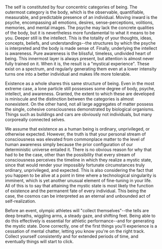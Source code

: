 The self is constituted by four concentric categories of being. The outermost category is the body, which is the observable, quantifiable, measurable, and predictable presence of an individual. Moving inward is the psyche, encompassing all emotions, desires, sense-perceptions, volitions, memories, and mental images. The psyche may lack the concrete qualities of the body, but it is nevertheless more fundamental to what it means to be you. Deeper still is the intellect. This is the totality of your thoughts, ideas, concepts, beliefs, and understandings--the structures by which the psyche is interpreted and the body is made sense of. Finally, underlying the intellect is awareness. Pure awareness is the blissful, timeless, undivided heart of being. This innermost layer is always present, but attention is almost never fully trained on it. When it is, the result is a "mystical experience". These exist on a spectrum, and regularly generating them even at a lower intensity turns one into a better individual and makes life more tolerable.

Existence as a whole shares this same structure of being. Even in the most extreme case, a lone particle still possesses some degree of body, psyche, intellect, and awareness. Granted, the extent to which these are developed is miniscule and the distinction between the categories is almost nonexistent. On the other hand, not all large aggregates of matter possess the single, cohesive consciousness demonstrated by biological organisms. Things such as buildings and cars are obviously not individuals, but many corporeally connected selves.

We assume that existence as a human being is ordinary, unprivileged, or otherwise expected. However, the truth is that your personal stream of consciousness was elevated from commonplace matter to the level of human awareness simply because the prior configuration of our deterministic universe entailed it. There is no obvious reason for why that had to be the case, other than the possibility that every stream of consciousness perceives the timeline in which they realize a mystic state, since that would render your impossibly fortunate circumstances truly ordinary, unprivileged, and expected. This is also considering the fact that you happen to be alive at a point in time where a technological singularity is imminent, which is yet another unusual element of fine-tuning in your life. All of this is to say that attaining the mystic state is most likely the function of existence and the permanent fate of every individual. This being the case, the cosmos can be interpreted as an eternal and unbounded act of self-realization.

Before an event, olympic athletes will "collect themselves"--the tells are deep breaths, wiggling arms, a steady gaze, and shifting feet. Being able to do this effectively is essential for athletic performance--and for generating the mystic state. Done correctly, one of the first things you'll experience is a cessation of mental chatter, letting you know you're on the right track. Collect yourself consistently and for extended periods of time, and eventually things will start to click.
